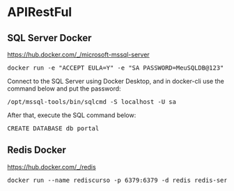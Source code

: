 # APIRestFul

## SQL Server Docker
https://hub.docker.com/_/microsoft-mssql-server
<pre>docker run -e "ACCEPT_EULA=Y" -e "SA_PASSWORD=MeuSQLDB@123" -p 11433:1433 --name sql1 --hostname sqlhome -d   mcr.microsoft.com/mssql/server:2022-latest</pre>

Connect to the SQL Server using Docker Desktop, and in docker-cli use the command below and put the password:
<pre>/opt/mssql-tools/bin/sqlcmd -S localhost -U sa</pre>

After that, execute the SQL command below:
<pre>CREATE DATABASE db_portal</pre>

## Redis Docker
https://hub.docker.com/_/redis
<pre>docker run --name rediscurso -p 6379:6379 -d redis redis-server --appendonly no</pre>
